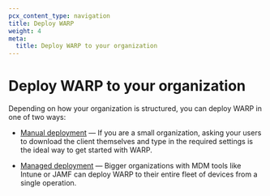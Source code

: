 ```yaml
---
pcx_content_type: navigation
title: Deploy WARP
weight: 4
meta:
  title: Deploy WARP to your organization
---
```


# Deploy WARP to your organization

Depending on how your organization is structured, you can deploy WARP in one of two ways:

* [Manual deployment](/cloudflare-one/connections/connect-devices/warp/deployment/manual-deployment/) — If you are a small organization, asking your users to download the client themselves and type in the required settings is the ideal way to get started with WARP.

* [Managed deployment](/cloudflare-one/connections/connect-devices/warp/deployment/mdm-deployment/) — Bigger organizations with MDM tools like Intune or JAMF can deploy WARP to their entire fleet of devices from a single operation.
